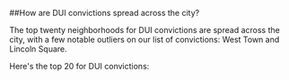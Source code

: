 ##How are DUI convictions spread across the city?

The top twenty neighborhoods for DUI convictions are spread across the city, with a few notable outliers on our list of convictions: West Town and Lincoln Square. 

Here's the top 20 for DUI convictions: